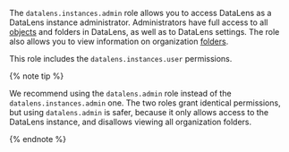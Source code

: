 The `datalens.instances.admin` role allows you to access DataLens as a DataLens instance administrator. Administrators have full access to all [objects](../../../datalens/concepts/index.md#component-interrelation) and folders in DataLens, as well as to DataLens settings. The role also allows you to view information on organization [folders](../../../resource-manager/concepts/resources-hierarchy.md#folder).

This role includes the `datalens.instances.user` permissions.

{% note tip %}

We recommend using the `datalens.admin` role instead of the `datalens.instances.admin` one. The two roles grant identical permissions, but using `datalens.admin` is safer, because it only allows access to the DataLens instance, and disallows viewing all organization folders.

{% endnote %}

